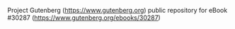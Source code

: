 Project Gutenberg (https://www.gutenberg.org) public repository for eBook #30287 (https://www.gutenberg.org/ebooks/30287)
